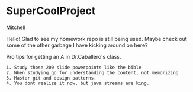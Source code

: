 # SuperCoolProject

Mitchell

Hello! Glad to see my homework repo is still being used. Maybe check out some of the other garbage I have kicking around on here?

Pro tips for getting an A in Dr.Caballero's class. 

    1. Study those 200 slide powerpoints like the bible
    2. When studying go for understanding the content, not memorizing
    3. Master git and design patterns. 
    4. You dont realize it now, but java streams are king. 
